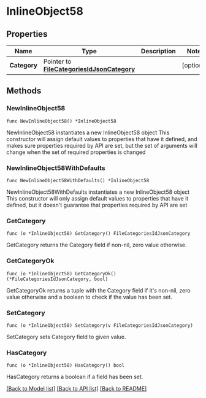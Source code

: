 # InlineObject58

## Properties

Name | Type | Description | Notes
------------ | ------------- | ------------- | -------------
**Category** | Pointer to [**FileCategoriesIdJsonCategory**](FileCategoriesIdJsonCategory.md) |  | [optional] 

## Methods

### NewInlineObject58

`func NewInlineObject58() *InlineObject58`

NewInlineObject58 instantiates a new InlineObject58 object
This constructor will assign default values to properties that have it defined,
and makes sure properties required by API are set, but the set of arguments
will change when the set of required properties is changed

### NewInlineObject58WithDefaults

`func NewInlineObject58WithDefaults() *InlineObject58`

NewInlineObject58WithDefaults instantiates a new InlineObject58 object
This constructor will only assign default values to properties that have it defined,
but it doesn't guarantee that properties required by API are set

### GetCategory

`func (o *InlineObject58) GetCategory() FileCategoriesIdJsonCategory`

GetCategory returns the Category field if non-nil, zero value otherwise.

### GetCategoryOk

`func (o *InlineObject58) GetCategoryOk() (*FileCategoriesIdJsonCategory, bool)`

GetCategoryOk returns a tuple with the Category field if it's non-nil, zero value otherwise
and a boolean to check if the value has been set.

### SetCategory

`func (o *InlineObject58) SetCategory(v FileCategoriesIdJsonCategory)`

SetCategory sets Category field to given value.

### HasCategory

`func (o *InlineObject58) HasCategory() bool`

HasCategory returns a boolean if a field has been set.


[[Back to Model list]](../README.md#documentation-for-models) [[Back to API list]](../README.md#documentation-for-api-endpoints) [[Back to README]](../README.md)


